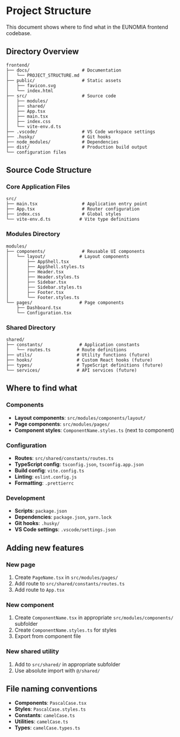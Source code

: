# Project Structure

This document shows where to find what in the EUNOMIA frontend codebase.

## Directory Overview

```text
frontend/
├── docs/                    # Documentation
│   └── PROJECT_STRUCTURE.md
├── public/                  # Static assets
│   ├── favicon.svg
│   └── index.html
├── src/                     # Source code
│   ├── modules/
│   ├── shared/
│   ├── App.tsx
│   ├── main.tsx
│   ├── index.css
│   └── vite-env.d.ts
├── .vscode/                 # VS Code workspace settings
├── .husky/                  # Git hooks
├── node_modules/            # Dependencies
├── dist/                    # Production build output
└── configuration files
```

## Source Code Structure

### Core Application Files

```text
src/
├── main.tsx                 # Application entry point
├── App.tsx                  # Router configuration
├── index.css                # Global styles
└── vite-env.d.ts           # Vite type definitions
```

### Modules Directory

```text
modules/
├── components/              # Reusable UI components
│   └── layout/             # Layout components
│       ├── AppShell.tsx
│       ├── AppShell.styles.ts
│       ├── Header.tsx
│       ├── Header.styles.ts
│       ├── Sidebar.tsx
│       ├── Sidebar.styles.ts
│       ├── Footer.tsx
│       └── Footer.styles.ts
└── pages/                  # Page components
    ├── Dashboard.tsx
    └── Configuration.tsx
```

### Shared Directory

```text
shared/
├── constants/              # Application constants
│   └── routes.ts          # Route definitions
├── utils/                 # Utility functions (future)
├── hooks/                 # Custom React hooks (future)
├── types/                 # TypeScript definitions (future)
└── services/              # API services (future)
```

## Where to find what

### Components

- **Layout components**: `src/modules/components/layout/`
- **Page components**: `src/modules/pages/`
- **Component styles**: `ComponentName.styles.ts` (next to component)

### Configuration

- **Routes**: `src/shared/constants/routes.ts`
- **TypeScript config**: `tsconfig.json`, `tsconfig.app.json`
- **Build config**: `vite.config.ts`
- **Linting**: `eslint.config.js`
- **Formatting**: `.prettierrc`

### Development

- **Scripts**: `package.json`
- **Dependencies**: `package.json`, `yarn.lock`
- **Git hooks**: `.husky/`
- **VS Code settings**: `.vscode/settings.json`

## Adding new features

### New page

1. Create `PageName.tsx` in `src/modules/pages/`
2. Add route to `src/shared/constants/routes.ts`
3. Add route to `App.tsx`

### New component

1. Create `ComponentName.tsx` in appropriate `src/modules/components/` subfolder
2. Create `ComponentName.styles.ts` for styles
3. Export from component file

### New shared utility

1. Add to `src/shared/` in appropriate subfolder
2. Use absolute import with `@/shared/`

## File naming conventions

- **Components**: `PascalCase.tsx`
- **Styles**: `PascalCase.styles.ts`
- **Constants**: `camelCase.ts`
- **Utilities**: `camelCase.ts`
- **Types**: `camelCase.types.ts`

